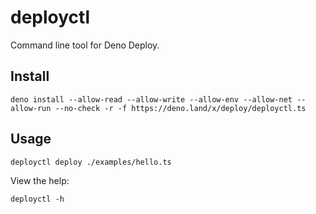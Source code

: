 # deployctl

Command line tool for Deno Deploy.

## Install

```shell
deno install --allow-read --allow-write --allow-env --allow-net --allow-run --no-check -r -f https://deno.land/x/deploy/deployctl.ts
```

## Usage

```shell
deployctl deploy ./examples/hello.ts
```

View the help:

```shell
deployctl -h
```
